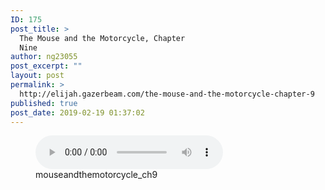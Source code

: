 ```yaml
---
ID: 175
post_title: >
  The Mouse and the Motorcycle, Chapter
  Nine
author: ng23055
post_excerpt: ""
layout: post
permalink: >
  http://elijah.gazerbeam.com/the-mouse-and-the-motorcycle-chapter-9
published: true
post_date: 2019-02-19 01:37:02
---
```

<!-- wp:podcasting/podcast {"id":176} -->
<figure class="wp-block-podcasting-podcast podcast-176"><audio controls src="http://elijah.gazerbeam.com/wp-content/uploads/2019/02/mouseandthemotorcycle_ch9.mp3"></audio><figcaption>mouseandthemotorcycle_ch9</figcaption></figure>
<!-- /wp:podcasting/podcast -->

<!-- wp:paragraph -->
<p></p>
<!-- /wp:paragraph -->